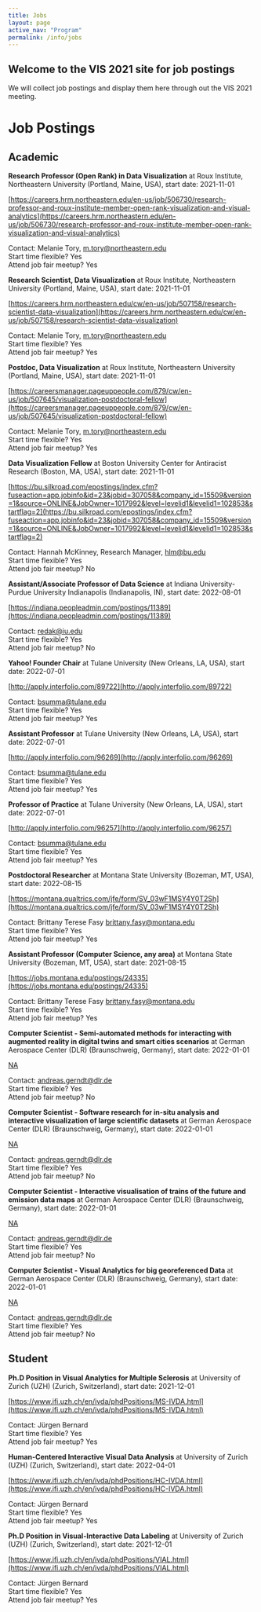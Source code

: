 ```yaml
---
title: Jobs
layout: page
active_nav: "Program"
permalink: /info/jobs
---
```


## Welcome to the VIS 2021 site for job postings

We will collect job postings and display them here through out the VIS 2021 meeting. 

<!--
To submit a posting, please click "Submit Posting" in the site menu. Postings will be updated daily on this page. 

For more information about the Job Fair Meetup (Thurs 10/29) please visit "Job Fair Meetup" in the site menu.

Questions? Contact the Community Committee (Jaegul Choo, Karen Schloss, Hsiang-Yun Wu) at community@ieeevis.org. 
-->

# Job Postings

## Academic
**Research Professor (Open Rank) in Data Visualization** at Roux Institute, Northeastern University (Portland, Maine, USA), start date: 2021-11-01

[https://careers.hrm.northeastern.edu/en-us/job/506730/research-professor-and-roux-institute-member-open-rank-visualization-and-visual-analytics](https://careers.hrm.northeastern.edu/en-us/job/506730/research-professor-and-roux-institute-member-open-rank-visualization-and-visual-analytics)

Contact: Melanie Tory, m.tory@northeastern.edu  
Start time flexible? Yes  
Attend job fair meetup? Yes


**Research Scientist, Data Visualization** at Roux Institute, Northeastern University (Portland, Maine, USA), start date: 2021-11-01

[https://careers.hrm.northeastern.edu/cw/en-us/job/507158/research-scientist-data-visualization](https://careers.hrm.northeastern.edu/cw/en-us/job/507158/research-scientist-data-visualization)

Contact: Melanie Tory, m.tory@northeastern.edu  
Start time flexible? Yes  
Attend job fair meetup? Yes


**Postdoc, Data Visualization** at Roux Institute, Northeastern University (Portland, Maine, USA), start date: 2021-11-01

[https://careersmanager.pageuppeople.com/879/cw/en-us/job/507645/visualization-postdoctoral-fellow](https://careersmanager.pageuppeople.com/879/cw/en-us/job/507645/visualization-postdoctoral-fellow)

Contact: Melanie Tory, m.tory@northeastern.edu  
Start time flexible? Yes  
Attend job fair meetup? Yes


**Data Visualization Fellow** at Boston University Center for Antiracist Research (Boston, MA, USA), start date: 2021-11-01

[https://bu.silkroad.com/epostings/index.cfm?fuseaction=app.jobinfo&id=23&jobid=307058&company_id=15509&version=1&source=ONLINE&JobOwner=1017992&level=levelid1&levelid1=102853&startflag=2](https://bu.silkroad.com/epostings/index.cfm?fuseaction=app.jobinfo&id=23&jobid=307058&company_id=15509&version=1&source=ONLINE&JobOwner=1017992&level=levelid1&levelid1=102853&startflag=2)

Contact: Hannah McKinney, Research Manager, hlm@bu.edu  
Start time flexible? Yes  
Attend job fair meetup? No


**Assistant/Associate Professor of Data Science** at Indiana University-Purdue University Indianapolis (Indianapolis, IN), start date: 2022-08-01

[https://indiana.peopleadmin.com/postings/11389](https://indiana.peopleadmin.com/postings/11389)

Contact: redak@iu.edu  
Start time flexible? Yes  
Attend job fair meetup? No


**Yahoo! Founder Chair** at Tulane University (New Orleans, LA, USA), start date: 2022-07-01

[http://apply.interfolio.com/89722](http://apply.interfolio.com/89722)

Contact: bsumma@tulane.edu  
Start time flexible? Yes  
Attend job fair meetup? Yes


**Assistant Professor** at Tulane University (New Orleans, LA, USA), start date: 2022-07-01

[http://apply.interfolio.com/96269](http://apply.interfolio.com/96269)

Contact: bsumma@tulane.edu  
Start time flexible? Yes  
Attend job fair meetup? Yes


**Professor of Practice** at Tulane University (New Orleans, LA, USA), start date: 2022-07-01

[http://apply.interfolio.com/96257](http://apply.interfolio.com/96257)

Contact: bsumma@tulane.edu  
Start time flexible? Yes  
Attend job fair meetup? Yes


**Postdoctoral Researcher** at Montana State University (Bozeman, MT, USA), start date: 2022-08-15

[https://montana.qualtrics.com/jfe/form/SV_03wF1MSY4Y0T2Sh](https://montana.qualtrics.com/jfe/form/SV_03wF1MSY4Y0T2Sh)

Contact: Brittany Terese Fasy <brittany.fasy@montana.edu>  
Start time flexible? Yes  
Attend job fair meetup? Yes


**Assistant Professor (Computer Science, any area)** at Montana State University (Bozeman, MT, USA), start date: 2021-08-15

[https://jobs.montana.edu/postings/24335](https://jobs.montana.edu/postings/24335)

Contact: Brittany Terese Fasy <brittany.fasy@montana.edu>  
Start time flexible? Yes  
Attend job fair meetup? Yes


**Computer Scientist - Semi-automated methods for interacting with augmented reality in digital twins and smart cities scenarios** at German Aerospace Center (DLR) (Braunschweig, Germany), start date: 2022-01-01

[NA](NA)

Contact: andreas.gerndt@dlr.de  
Start time flexible? Yes  
Attend job fair meetup? No


**Computer Scientist - Software research for in-situ analysis and interactive visualization of large scientific datasets** at German Aerospace Center (DLR) (Braunschweig, Germany), start date: 2022-01-01

[NA](NA)

Contact: andreas.gerndt@dlr.de  
Start time flexible? Yes  
Attend job fair meetup? No


**Computer Scientist - Interactive visualisation of trains of the future and emission data maps** at German Aerospace Center (DLR) (Braunschweig, Germany), start date: 2022-01-01

[NA](NA)

Contact: andreas.gerndt@dlr.de  
Start time flexible? Yes  
Attend job fair meetup? No


**Computer Scientist - Visual Analytics for big georeferenced Data** at German Aerospace Center (DLR) (Braunschweig, Germany), start date: 2022-01-01

[NA](NA)

Contact: andreas.gerndt@dlr.de  
Start time flexible? Yes  
Attend job fair meetup? No


## Student
**Ph.D Position in Visual Analytics for Multiple Sclerosis** at University of Zurich (UZH) (Zurich, Switzerland), start date: 2021-12-01

[https://www.ifi.uzh.ch/en/ivda/phdPositions/MS-IVDA.html](https://www.ifi.uzh.ch/en/ivda/phdPositions/MS-IVDA.html)

Contact: Jürgen Bernard  
Start time flexible? Yes  
Attend job fair meetup? Yes


**Human-Centered Interactive Visual Data Analysis** at University of Zurich (UZH) (Zurich, Switzerland), start date: 2022-04-01

[https://www.ifi.uzh.ch/en/ivda/phdPositions/HC-IVDA.html](https://www.ifi.uzh.ch/en/ivda/phdPositions/HC-IVDA.html)

Contact: Jürgen Bernard  
Start time flexible? Yes  
Attend job fair meetup? Yes


**Ph.D Position in Visual-Interactive Data Labeling** at University of Zurich (UZH) (Zurich, Switzerland), start date: 2021-12-01

[https://www.ifi.uzh.ch/en/ivda/phdPositions/VIAL.html](https://www.ifi.uzh.ch/en/ivda/phdPositions/VIAL.html)

Contact: Jürgen Bernard  
Start time flexible? Yes  
Attend job fair meetup? Yes
